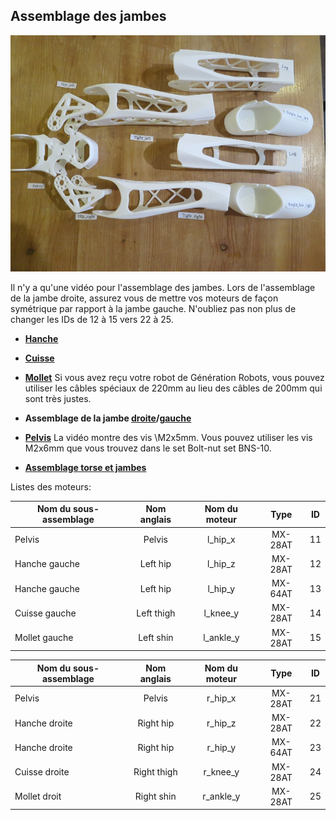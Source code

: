 ## Assemblage des jambes

![image](../en/img/parts_legs.JPG)

 Il n'y a qu'une vidéo pour l'assemblage des jambes. Lors de l'assemblage de la jambe droite, assurez vous de mettre vos moteurs de façon symétrique par rapport à la jambe gauche. N'oubliez pas non plus de changer les IDs de 12 à 15 vers 22 à 25.


-   **[Hanche](https://github.com/poppy-project/Poppy-lightweight-biped-legs/blob/master/doc/subassemblies/left_hip_assembly_instructions.md)**

-   **[Cuisse](https://github.com/poppy-project/Poppy-lightweight-biped-legs/blob/master/doc/subassemblies/left_thigh_assembly_instructions.md)**

-   **[Mollet](https://github.com/poppy-project/Poppy-lightweight-biped-legs/blob/master/doc/subassemblies/left_shin_assembly_instructions.md)**  Si vous avez reçu votre robot de Génération Robots, vous pouvez utiliser les câbles spéciaux de 220mm au lieu des câbles de 200mm qui sont très justes.

-   **Assemblage de la jambe [droite](https://github.com/poppy-project/Poppy-lightweight-biped-legs/blob/master/doc/subassemblies/right_leg_assembly_instructions.md)/[gauche](https://github.com/poppy-project/Poppy-lightweight-biped-legs/blob/master/doc/subassemblies/left_leg_assembly_instructions.md)**

-   **[Pelvis](https://github.com/poppy-project/Poppy-lightweight-biped-legs/blob/master/doc/subassemblies/pelvis_assembly_instructions.md)**  La vidéo montre des vis \M2x5mm. Vous pouvez utiliser les vis M2x6mm que vous trouvez dans le set Bolt-nut set BNS-10.

-   **[Assemblage torse et jambes](https://github.com/poppy-project/poppy-humanoid/blob/master/hardware/doc/Poppy_Humanoid_assembly_instructions.md)**

Listes des moteurs:

| Nom du sous-assemblage   | Nom anglais    	|  Nom du moteur|   Type  	| ID 	|
|-------------------|:-----------:|:-----------:|:-------:|:--:|
| Pelvis          | Pelvis            |  l\_hip\_x  | MX-28AT | 11 |
| Hanche gauche          | Left hip          |  l\_hip\_z  | MX-28AT | 12 |
| Hanche gauche          | Left hip          |  l\_hip\_y  | MX-64AT | 13 |
| Cuisse gauche          | Left thigh        |  l\_knee\_y | MX-28AT | 14 |
| Mollet gauche          | Left shin         | l\_ankle\_y | MX-28AT | 15 |


| Nom du sous-assemblage   | Nom anglais    	|  Nom du moteur|   Type  	| ID 	|
|-------------------|:-----------:|:-----------:|:-------:|:--:|
| Pelvis            | Pelvis            |  r\_hip\_x  | MX-28AT | 21 |
| Hanche droite         | Right hip         |  r\_hip\_z  | MX-28AT | 22 |
| Hanche droite         | Right hip         |  r\_hip\_y  | MX-64AT | 23 |
| Cuisse droite         | Right thigh       |  r\_knee\_y | MX-28AT | 24 |
| Mollet droit         | Right shin        | r\_ankle\_y | MX-28AT | 25 |
